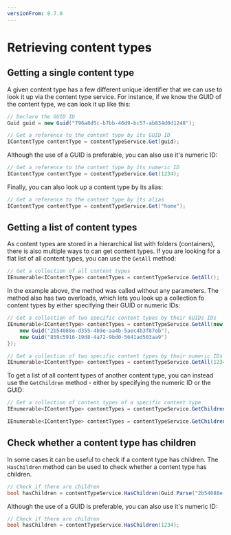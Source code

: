 ```yaml
---
versionFrom: 8.7.0
---
```


# Retrieving content types

## Getting a single content type

A given content type has a few different unique identifier that we can use to look it up via the content type service. For instance, if we know the GUID of the content type, we can look it up like this:

```C#
// Declare the GUID ID
Guid guid = new Guid("796a8d5c-b7bb-46d9-bc57-ab834d0d1248");

// Get a reference to the content type by its GUID ID
IContentType contentType = contentTypeService.Get(guid);
```

Although the use of a GUID is preferable, you can also use it's numeric ID:

```C#
// Get a reference to the content type by its numeric ID
IContentType contentType = contentTypeService.Get(1234); 
```


Finally, you can also look up a content type by its alias:

```C#
// Get a reference to the content type by its alias
IContentType contentType = contentTypeService.Get("home");
```

## Getting a list of content types

As content types are stored in a hierarchical list with folders (containers), there is also multiple ways to can get content types. If you are looking for a flat list of all content types, you can use the `GetAll` method:

```C#
// Get a collection of all content types
IEnumerable<IContentType> contentTypes = contentTypeService.GetAll();
```

In the example above, the method was called without any parameters. The method also has two overloads, which lets you look up a collection fo content types by either specifying their GUID or numeric IDs:

```C#
// Get a collection of two specific content types by their GUIDs IDs
IEnumerable<IContentType> contentTypes = contentTypeService.GetAll(new[] {
    new Guid("2b54088e-d355-4b9e-aa4b-5aec4b3f87eb"),
    new Guid("859c5916-19d8-4a72-9bd0-5641ad503aa9")
});
```

```C#
// Get a collection of two specific content types by their numeric IDs
IEnumerable<IContentType> contentTypes = contentTypeService.GetAll(1234, 1235);
```

To get a list of all content types of another content type, you can instead use the `GetChildren` method - either by specifying the numeric ID or the GUID:

```C#
// Get a collection of content types of a specific content type
IEnumerable<IContentType> contentTypes = contentTypeService.GetChildren(1232);
```

```C#
IEnumerable<IContentType> contentTypes = contentTypeService.GetChildren(Guid.Parse("4f89dd28-d038-4209-aaa1-06109b7946a7"));

```

## Check whether a content type has children

In some cases it can be useful to check if a content type has children. The `HasChildren` method can be used to check whether a content type has children.

```csharp
// Check if there are children
bool hasChildren = contentTypeService.HasChildren(Guid.Parse("2b54088e-d355-4b9e-aa4b-5aec4b3f87eb"));
```

Although the use of a GUID is preferable, you can also use it's numeric ID:

```csharp
// Check if there are children
bool hasChildren = contentTypeService.HasChildren(1234);
```
